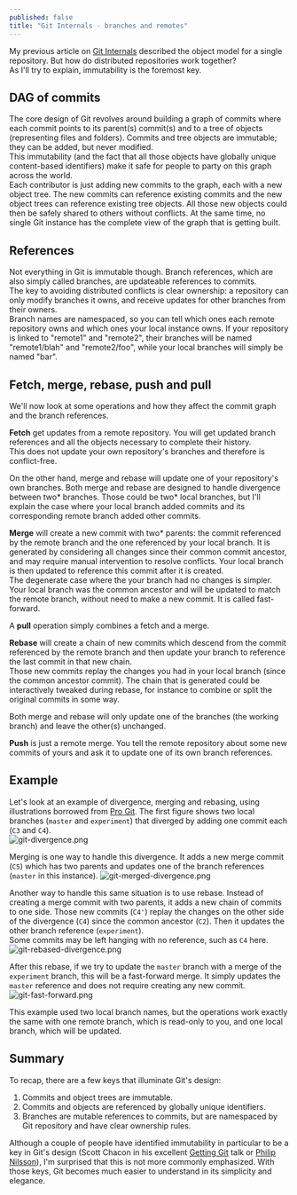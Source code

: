 ```yaml
---
published: false
title: "Git Internals - branches and remotes"
---
```


My previous article on [Git Internals](http://blog.monstuff.com/archives/2015/08/git-internals.html) described the object model for a single repository. But how do distributed repositories work together?  
As I'll try to explain, immutability is the foremost key.  
 
## DAG of commits
The core design of Git revolves around building a graph of commits where each commit points to its parent(s) commit(s) and to a tree of objects (representing files and folders). Commits and tree objects are immutable; they can be added, but never modified.  
This immutability (and the fact that all those objects have globally unique content-based identifiers) make it safe for people to party on this graph across the world.  
Each contributor is just adding new commits to the graph, each with a new object tree. The new commits can reference existing commits and the new object trees can reference existing tree objects. All those new objects could then be safely shared to others without conflicts. At the same time, no single Git instance has the complete view of the graph that is getting built. 

## References
Not everything in Git is immutable though. Branch references, which are also simply called branches, are updateable references to commits.   
The key to avoiding distributed conflicts is clear ownership: a repository can only modify branches it owns, and receive updates for other branches from their owners.  
Branch names are namespaced, so you can tell which ones each remote repository owns and which ones your local instance owns. If your repository is linked to "remote1" and "remote2", their branches will be named "remote1/blah" and "remote2/foo", while your local branches will simply be named "bar". 
 
## Fetch, merge, rebase, push and pull
We'll now look at some operations and how they affect the commit graph and the branch references.  

**Fetch** get updates from a remote repository. You will get updated branch references and all the objects necessary to complete their history.  
This does not update your own repository's branches and therefore is conflict-free.  
  
On the other hand, merge and rebase will update one of your repository's own branches. Both merge and rebase are designed to handle divergence between two* branches. Those could be two* local branches, but I'll explain the case where your local branch added commits and its corresponding remote branch added other commits.  

**Merge** will create a new commit with two* parents: the commit referenced by the remote branch and the one referenced by your local branch. It is generated by considering all changes since their common commit ancestor, and may require manual intervention to resolve conflicts. Your local branch is then updated to reference this commit after it is created.   
The degenerate case where the your branch had no changes is simpler. Your local branch was the common ancestor and will be updated to match the remote branch, without need to make a new commit. It is called fast-forward.  

A **pull** operation simply combines a fetch and a merge.  

**Rebase** will create a chain of new commits which descend from the commit referenced by the remote branch and then update your branch to reference the last commit in that new chain.  
Those new commits replay the changes you had in your local branch (since the common ancestor commit). The chain that is generated could be interactively tweaked during rebase, for instance to combine or split the original commits in some way.  

Both merge and rebase will only update one of the branches (the working branch) and leave the other(s) unchanged.  
  
**Push** is just a remote merge. You tell the remote repository about some new commits of yours and ask it to update one of its own branch references.  

## Example
Let's look at an example of divergence, merging and rebasing, using illustrations borrowed from [Pro Git](http://git-scm.com/book/en/v2).
The first figure shows two local branches (`master` and `experiment`) that diverged by adding one commit each (`C3` and `C4`).  
![git-divergence.png]({{site.baseurl}}/archives/images/git-divergence.png)

Merging is one way to handle this divergence. It adds a new merge commit (`C5`) which has two parents and updates one of the branch references (`master` in this instance).
![git-merged-divergence.png]({{site.baseurl}}/archives/images/git-merged-divergence.png)

Another way to handle this same situation is to use rebase. Instead of creating a merge commit with two parents, it adds a new chain of commits to one side. Those new commits (`C4'`) replay the changes on the other side of the divergence (`C4`) since the common ancestor (`C2`). Then it updates the other branch reference (`experiment`).  
Some commits may be left hanging with no reference, such as `C4` here.  
![git-rebased-divergence.png]({{site.baseurl}}/archives/images/git-rebased-divergence.png)

After this rebase, if we try to update the `master` branch with a merge of the `experiment` branch, this will be a fast-forward merge. It simply updates the `master` reference and does not require creating any new commit.  
![git-fast-forward.png]({{site.baseurl}}/archives/images/git-fast-forward.png)

This example used two local branch names, but the operations work exactly the same with one remote branch, which is read-only to you, and one local branch, which will be updated.

## Summary
To recap, there are a few keys that illuminate Git's design:  
1. Commits and object trees are immutable.  
2. Commits and objects are referenced by globally unique identifiers.  
3. Branches are mutable references to commits, but are namespaced by Git repository and have clear ownership rules.  

Although a couple of people have identified immutability in particular to be a key in Git's design (Scott Chacon in his excellent [Getting Git](https://vimeo.com/14629850) talk or [Philip Nilsson](http://www.jayway.com/2013/03/03/git-is-a-purely-functional-data-structure/)), I'm surprised that this is not more commonly emphasized. With those keys, Git becomes much easier to understand in its simplicity and elegance.